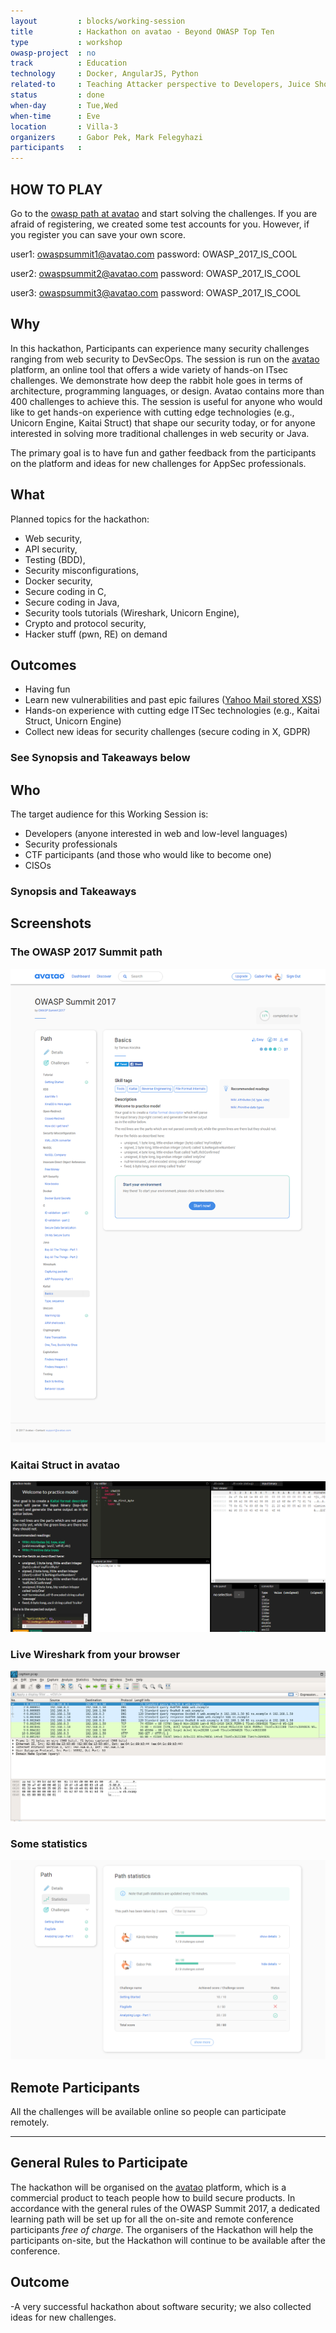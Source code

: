 ```yaml
---
layout         : blocks/working-session
title          : Hackathon on avatao - Beyond OWASP Top Ten
type           : workshop
owasp-project  : no
track          : Education
technology     : Docker, AngularJS, Python
related-to     : Teaching Attacker perspective to Developers, Juice Shop, CTFs, Hackathon Daily Sessions
status         : done
when-day       : Tue,Wed
when-time      : Eve
location       : Villa-3
organizers     : Gabor Pek, Mark Felegyhazi
participants   : 
---
```


## HOW TO PLAY

Go to the [owasp path at avatao](https://avatao.com/events/owasp2017) and start solving the challenges. 
If you are afraid of registering, we created some test accounts for you. However, if you register you can save your own score.

user1: owaspsummit1@avatao.com
password: OWASP_2017_IS_COOL

user2: owaspsummit2@avatao.com
password: OWASP_2017_IS_COOL

user3: owaspsummit3@avatao.com
password: OWASP_2017_IS_COOL


## Why

In this hackathon, Participants can experience many security challenges ranging from web security to DevSecOps. The session is run on the [avatao](https://avatao.com) platform, an online tool that offers a wide variety of hands-on ITsec challenges. We demonstrate how deep the rabbit hole goes in terms of architecture, programming languages, or design. Avatao contains more than 400 challenges to achieve this. The session is useful for anyone who would like to get hands-on experience with cutting edge technologies (e.g., Unicorn Engine, Kaitai Struct) that shape our security today, or for anyone interested in solving more traditional challenges in web security or Java.

The primary goal is to have fun and gather feedback from the participants on the platform and ideas for new challenges for AppSec professionals.


## What

Planned topics for the hackathon: 
- Web security, 
- API security,
- Testing (BDD),
- Security misconfigurations,
- Docker security,
- Secure coding in C, 
- Secure coding in Java, 
- Security tools tutorials (Wireshark, Unicorn Engine),
- Crypto and protocol security,
- Hacker stuff (pwn, RE) on demand



## Outcomes

- Having fun 
- Learn new vulnerabilities and past epic failures ([Yahoo Mail stored XSS](https://klikki.fi/adv/yahoo2.html))
- Hands-on experience with cutting edge ITSec technologies (e.g., Kaitai Struct, Unicorn Engine)
- Collect new ideas for security challenges (secure coding in X, GDPR)

### See Synopsis and Takeaways below

## Who

The target audience for this Working Session is:

- Developers (anyone interested in web and low-level languages)
- Security professionals
- CTF participants (and those who would like to become one)
- CISOs

### Synopsis and Takeaways

## Screenshots

### The OWASP 2017 Summit path 

![avatao owasp](https://raw.githubusercontent.com/avatao/blog.avatao.com/master/images/avatao_kaitai.png)

### Kaitai Struct in avatao

![avatao kaitai](https://raw.githubusercontent.com/avatao/blog.avatao.com/master/images/Kaitai%20Web%20IDE.png)

### Live Wireshark from your browser

![avatao wireshark](https://raw.githubusercontent.com/avatao/blog.avatao.com/master/images/avatao_wireshark.png)

### Some statistics

![avatao statistics](https://raw.githubusercontent.com/avatao/blog.avatao.com/master/images/avatao_statistics.png)

## Remote Participants

All the challenges will be available online so people can participate remotely.

--- 

## General Rules to Participate

The hackathon will be organised on the [avatao](https://avatao.com) platform, which is a commercial product to teach people how to build secure products. In accordance with the general rules of the OWASP Summit 2017, a dedicated learning path will be set up for all the on-site and remote conference participants *free of charge*. The organisers of the Hackathon will help the participants on-site, but the Hackathon will continue to be available after the conference. 

## Outcome

 -A very successful hackathon about software security; we also collected ideas for new challenges.
